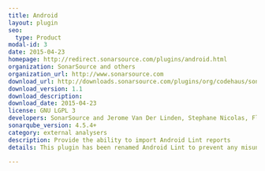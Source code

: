 ```yaml
---
title: Android
layout: plugin
seo:
  type: Product
modal-id: 3
date: 2015-04-23
homepage: http://redirect.sonarsource.com/plugins/android.html
organization: SonarSource and others
organization_url: http://www.sonarsource.com
download_url: http://downloads.sonarsource.com/plugins/org/codehaus/sonar-plugins/android/sonar-android-plugin/1.1/sonar-android-plugin-1.1.jar
download_version: 1.1
download_description: 
download_date: 2015-04-23
license: GNU LGPL 3
developers: SonarSource and Jerome Van Der Linden, Stephane Nicolas, Florian Roncari, Thomas Bores
sonarqube_version: 4.5.4+
category: external analysers
description: Provide the ability to import Android Lint reports
details: This plugin has been renamed Android Lint to prevent any misunderstanding about its purpose an Android project can be analysed with the standard SonarQube Java plugin and this plugin just allows to import Android Lint reports if needed. This new version provides a default sqale mapping for the Android Lint rules and the ability to automatically execute lint has been dropped.

---
```

